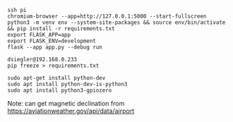 ```
ssh pi
chromium-browser --app=http://127.0.0.1:5000 --start-fullscreen
python3 -m venv env --system-site-packages && source env/bin/activate && pip install -r requirements.txt
export FLASK_APP=app
export FLASK_ENV=development
flask --app app.py --debug run

dsiegler@192.168.0.233
pip freeze > requirements.txt

sudo apt-get install python-dev
sudo apt install python-dev-is-python3
sudo apt install python3-gpiozero
```

Note: can get magnetic declination from https://aviationweather.gov/api/data/airport